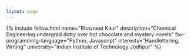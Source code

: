 ```yaml
---
layout: page
---
```


{% include fellow.html
name="Bhavneet Kaur"
description="Chemical Engineering undergrad dotty over hot chocolate and mystery novels"
fav-programming-language="Python, Javascript"
interests="Handlettering, Writing"
university="Indian Institute of Technology Jodhpur"
%}